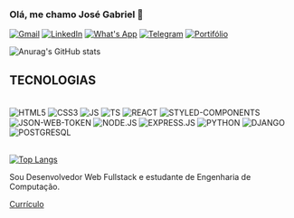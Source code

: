 ### Olá, me chamo José Gabriel 👋

[![Gmail](https://img.shields.io/badge/Gmail-D14836?style=for-the-badge&logo=gmail&logoColor=white)](mailto:gabriel.souzamorais@gmail.com)
[![LinkedIn](https://img.shields.io/badge/LinkedIn-0077B5?style=for-the-badge&logo=linkedin&logoColor=white)](https://www.linkedin.com/in/jos%C3%A9gabrielsouza/)
[![What's App](https://img.shields.io/badge/WhatsApp-25D366?style=for-the-badge&logo=whatsapp&logoColor=white)](https://api.whatsapp.com/send?phone=+55+${userData.whatsappNumber}&text=Ol%C3%A1%2C%20venho%20por%20meio%20do%20seu%20perfil%20do%20GitHub%2C%20gostaria%20de%20conhecer%20melhor%20os%20seus%20servi%C3%A7os)
[![Telegram](https://img.shields.io/badge/Telegram-2CA5E0?style=for-the-badge&logo=telegram&logoColor=white)](https://t.me/Gabrieu_J)
[![Portifólio](https://img.shields.io/badge/Vercel-000000?style=for-the-badge&logo=vercel&logoColor=white)](https://jose-gabriel-portifolio.vercel.app/)

![Anurag's GitHub stats](https://github-readme-stats.vercel.app/api?username=Gabriieu&show_icons=true&theme=synthwave)

## TECNOLOGIAS

<div style="display: inline_block"><br/>
  <img align="center" alt="HTML5" src="https://img.shields.io/badge/HTML5-E34F26?style=for-the-badge&logo=html5&logoColor=white" />
  <img align="center" alt="CSS3" src="https://img.shields.io/badge/CSS3-1572B6?style=for-the-badge&logo=css3&logoColor=white" />
  <img align="center" alt="JS" src="https://img.shields.io/badge/JavaScript-F7DF1E?style=for-the-badge&logo=javascript&logoColor=black" />
  <img align="center" alt="TS" src="https://img.shields.io/badge/TypeScript-007ACC?style=for-the-badge&logo=typescript&logoColor=white" />
  <img align="center" alt="REACT" src="https://img.shields.io/badge/React-20232A?style=for-the-badge&logo=react&logoColor=61DAFB" />
  <img align="center" alt="STYLED-COMPONENTS" src="https://img.shields.io/badge/styled--components-DB7093?style=for-the-badge&logo=styled-components&logoColor=white" />
  <img align="center" alt="JSON-WEB-TOKEN" src="https://img.shields.io/badge/json%20web%20tokens-323330?style=for-the-badge&logo=json-web-tokens&logoColor=pink" />
  <img align="center" alt="NODE.JS" src="https://img.shields.io/badge/Node.js-43853D?style=for-the-badge&logo=node.js&logoColor=white" />
  <img align="center" alt="EXPRESS.JS" src="https://img.shields.io/badge/Express.js-404D59?style=for-the-badge" />
  <img align="center" alt="PYTHON" src="https://img.shields.io/badge/Python-3776AB?style=for-the-badge&logo=python&logoColor=white" />
  <img align="center" alt="DJANGO" src="https://img.shields.io/badge/Django-092E20?style=for-the-badge&logo=django&logoColor=white" />
  <img align="center" alt="POSTGRESQL" src="https://img.shields.io/badge/PostgreSQL-316192?style=for-the-badge&logo=postgresql&logoColor=white" />
</div><br/>

[![Top Langs](https://github-readme-stats.vercel.app/api/top-langs/?username=Gabriieu)](https://github.com/anuraghazra/github-readme-stats)

Sou Desenvolvedor Web Fullstack e estudante de Engenharia de Computação.

[Currículo](https://docs.google.com/document/d/1y6tWkH1O3YpMjX9n8fPo4rweyz0ZFxHD/edit#heading=h.gjdgxs)
